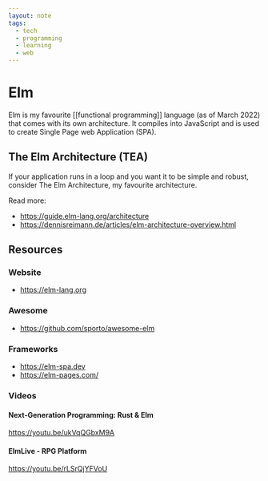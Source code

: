 ```yaml
---
layout: note
tags:
  - tech
  - programming
  - learning
  - web
---
```


# Elm

Elm is my favourite [[functional programming]] language (as of March 2022) that comes with its own architecture. It compiles into JavaScript and is used to create Single Page web Application (SPA).

## The Elm Architecture (TEA)

If your application runs in a loop and you want it to be simple and robust, consider The Elm Architecture, my favourite architecture.

Read more:

- https://guide.elm-lang.org/architecture
- https://dennisreimann.de/articles/elm-architecture-overview.html

## Resources

### Website

- https://elm-lang.org

### Awesome

- https://github.com/sporto/awesome-elm

### Frameworks

- https://elm-spa.dev
- https://elm-pages.com/

### Videos

#### Next-Generation Programming: Rust & Elm

https://youtu.be/ukVqQGbxM9A

#### ElmLive - RPG Platform

https://youtu.be/rLSrQjYFVoU
